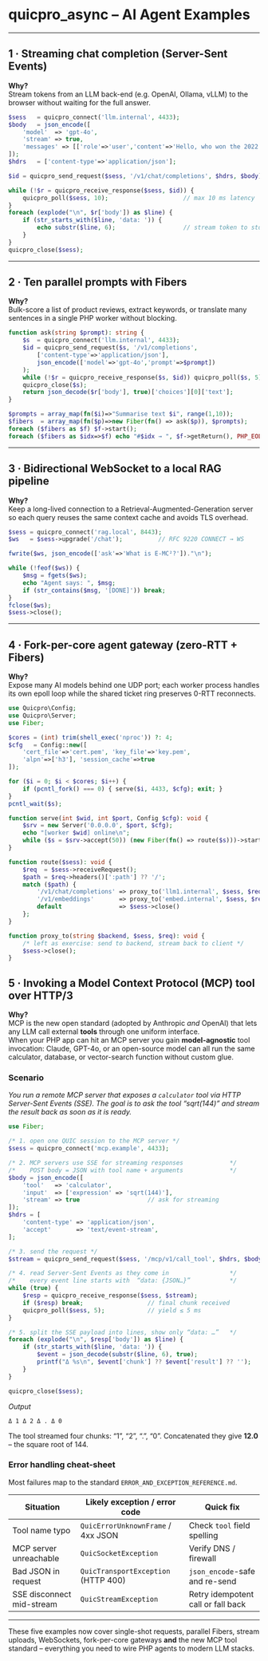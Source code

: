 # quicpro_async – AI Agent Examples

---

## 1 ·  Streaming chat completion (Server-Sent Events)

**Why?**  
Stream tokens from an LLM back-end (e.g. OpenAI, Ollama, vLLM) to the
browser without waiting for the full answer.

~~~php
$sess   = quicpro_connect('llm.internal', 4433);
$body   = json_encode([
    'model'  => 'gpt-4o',
    'stream' => true,
    'messages' => [['role'=>'user','content'=>'Hello, who won the 2022 World Cup?']]
]);
$hdrs   = ['content-type'=>'application/json'];

$id = quicpro_send_request($sess, '/v1/chat/completions', $hdrs, $body);

while (!$r = quicpro_receive_response($sess, $id)) {
    quicpro_poll($sess, 10);                     // max 10 ms latency
}
foreach (explode("\n", $r['body']) as $line) {
    if (str_starts_with($line, 'data: ')) {
        echo substr($line, 6);                   // stream token to stdout
    }
}
quicpro_close($sess);
~~~

---

## 2 ·  Ten parallel prompts with Fibers

**Why?**  
Bulk-score a list of product reviews, extract keywords, or translate many
sentences in a single PHP worker without blocking.

~~~php
function ask(string $prompt): string {
    $s  = quicpro_connect('llm.internal', 4433);
    $id = quicpro_send_request($s, '/v1/completions',
        ['content-type'=>'application/json'],
        json_encode(['model'=>'gpt-4o','prompt'=>$prompt])
    );
    while (!$r = quicpro_receive_response($s, $id)) quicpro_poll($s, 5);
    quicpro_close($s);
    return json_decode($r['body'], true)['choices'][0]['text'];
}

$prompts = array_map(fn($i)=>"Summarise text $i", range(1,10));
$fibers  = array_map(fn($p)=>new Fiber(fn() => ask($p)), $prompts);
foreach ($fibers as $f) $f->start();
foreach ($fibers as $idx=>$f) echo "#$idx → ", $f->getReturn(), PHP_EOL;
~~~

---

## 3 ·  Bidirectional WebSocket to a local RAG pipeline

**Why?**  
Keep a long-lived connection to a Retrieval-Augmented-Generation server
so each query reuses the same context cache and avoids TLS overhead.

~~~php
$sess = quicpro_connect('rag.local', 8443);
$ws   = $sess->upgrade('/chat');          // RFC 9220 CONNECT → WS

fwrite($ws, json_encode(['ask'=>'What is E-MC²?'])."\n");

while (!feof($ws)) {
    $msg = fgets($ws);
    echo "Agent says: ", $msg;
    if (str_contains($msg, '[DONE]')) break;
}
fclose($ws);
$sess->close();
~~~

---

## 4 ·  Fork-per-core agent gateway (zero-RTT + Fibers)

**Why?**  
Expose many AI models behind one UDP port; each worker process handles its
own epoll loop while the shared ticket ring preserves 0-RTT reconnects.

~~~php
use Quicpro\Config;
use Quicpro\Server;
use Fiber;

$cores = (int) trim(shell_exec('nproc')) ?: 4;
$cfg   = Config::new([
    'cert_file'=>'cert.pem', 'key_file'=>'key.pem',
    'alpn'=>['h3'], 'session_cache'=>true
]);

for ($i = 0; $i < $cores; $i++) {
    if (pcntl_fork() === 0) { serve($i, 4433, $cfg); exit; }
}
pcntl_wait($s);

function serve(int $wid, int $port, Config $cfg): void {
    $srv = new Server('0.0.0.0', $port, $cfg);
    echo "[worker $wid] online\n";
    while ($s = $srv->accept(50)) (new Fiber(fn() => route($s)))->start();
}

function route($sess): void {
    $req  = $sess->receiveRequest();
    $path = $req->headers()[':path'] ?? '/';
    match ($path) {
        '/v1/chat/completions' => proxy_to('llm1.internal', $sess, $req),
        '/v1/embeddings'       => proxy_to('embed.internal', $sess, $req),
        default                => $sess->close()
    };
}

function proxy_to(string $backend, $sess, $req): void {
    /* left as exercise: send to backend, stream back to client */
    $sess->close();
}
~~~

## 5 ·  Invoking a Model Context Protocol (MCP) tool over HTTP/3

**Why?**  
MCP is the new open standard (adopted by Anthropic *and* OpenAI) that lets
any LLM call external **tools** through one uniform interface.  
When your PHP app can hit an MCP server you gain **model-agnostic** tool
invocation: Claude, GPT-4o, or an open-source model can all run the same
calculator, database, or vector-search function without custom glue.

### Scenario
*You run a remote MCP server that exposes a `calculator` tool via HTTP
Server-Sent Events (SSE). The goal is to ask the tool “sqrt(144)” and
stream the result back as soon as it is ready.*

~~~php
use Fiber;

/* 1. open one QUIC session to the MCP server */
$sess = quicpro_connect('mcp.example', 4433);

/* 2. MCP servers use SSE for streaming responses             */
/*    POST body = JSON with tool name + arguments             */
$body = json_encode([
    'tool'   => 'calculator',
    'input'  => ['expression' => 'sqrt(144)'],
    'stream' => true                   // ask for streaming
]);
$hdrs = [
    'content-type' => 'application/json',
    'accept'       => 'text/event-stream',
];

/* 3. send the request */
$stream = quicpro_send_request($sess, '/mcp/v1/call_tool', $hdrs, $body);

/* 4. read Server-Sent Events as they come in                 */
/*    every event line starts with  “data: {JSON…}”           */
while (true) {
    $resp = quicpro_receive_response($sess, $stream);
    if ($resp) break;                  // final chunk received
    quicpro_poll($sess, 5);            // yield ≤ 5 ms
}

/* 5. split the SSE payload into lines, show only “data: …”   */
foreach (explode("\n", $resp['body']) as $line) {
    if (str_starts_with($line, 'data: ')) {
        $event = json_decode(substr($line, 6), true);
        printf("Δ %s\n", $event['chunk'] ?? $event['result'] ?? '');
    }
}

quicpro_close($sess);
~~~

*Output*

~~~
Δ 1 Δ 2 Δ . Δ 0
~~~


The tool streamed four chunks: “1”, “2”, “.”, “0”. Concatenated they give
**12.0** – the square root of 144.

### Error handling cheat-sheet

Most failures map to the standard `ERROR_AND_EXCEPTION_REFERENCE.md`.

| Situation                           | Likely exception / error code           | Quick fix                              |
|-------------------------------------|-----------------------------------------|----------------------------------------|
| Tool name typo                      | `QuicErrorUnknownFrame` / 4xx JSON      | Check `tool` field spelling            |
| MCP server unreachable              | `QuicSocketException`                   | Verify DNS / firewall                  |
| Bad JSON in request                 | `QuicTransportException` (HTTP 400)     | `json_encode`-safe and re-send         |
| SSE disconnect mid-stream           | `QuicStreamException`                   | Retry idempotent call or fall back     |

---

These five examples now cover single-shot requests, parallel Fibers,
stream uploads, WebSockets, fork-per-core gateways **and** the new MCP
tool standard – everything you need to wire PHP agents to modern LLM
stacks.
